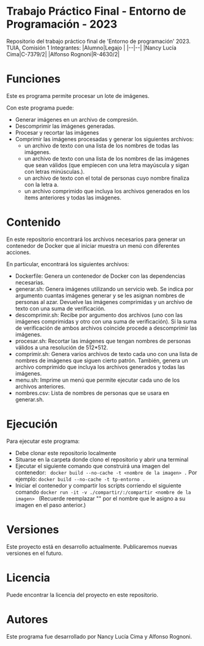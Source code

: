 # Trabajo Práctico Final - Entorno de Programación - 2023

Repositorio del trabajo práctico final de 'Entorno de programación' 2023.
TUIA, Comisión 1
Integrantes:
|Alumno|Legajo |
|--|--|
|Nancy Lucía Cima|C-7379/2|
|Alfonso Rognoni|R-4630/2|

# Funciones

Este es programa permite procesar un lote de imágenes.

 Con este programa puede:
- Generar imágenes  en un archivo de compresión.
- Descomprimir las imágenes generadas.
- Procesar y recortar las imágenes
- Comprimir las imágenes procesadas y generar los siguientes archivos:
  - un archivo de texto con una lista de los nombres de todas las imágenes.
  - un archivo de texto con una lista de los nombres de las imágenes que sean válidos (que empiecen con una letra mayúscula y sigan con letras minúsculas.).
  - un archivo de texto con el total de personas cuyo nombre finaliza con la letra a.
  - un archivo comprimido que incluya los archivos generados en los ítems anteriores y todas las imágenes.

# Contenido

En este repositorio encontrará los archivos necesarios para generar un contenedor de Docker que al iniciar muestra un menú con diferentes acciones.

En particular, encontrará los siguientes archivos:

- Dockerfile: Genera un contenedor de Docker con las dependencias necesarias.
- generar.sh: Genera imágenes utilizando un servicio web. Se indica por
argumento cuantas imágenes generar y se les asignan nombres de personas
al azar. Devuelve las imágenes comprimidas y un archivo de texto con una suma
de verificación.
- descomprimir.sh: Recibe por argumento dos archivos (uno
con las imágenes comprimidas y otro con una suma de verificación). Si la suma
de verificación de ambos archivos coincide procede a descomprimir las imágenes.
- procesar.sh: Recortar las imágenes que tengan nombres de personas válidos a
una resolución de 512*512.
- comprimir.sh: Genera varios archivos de texto cada uno con una lista de nombres
de imágenes que siguen cierto patrón. También, genera un archivo comprimido que
incluya los archivos generados y todas las imágenes.
- menu.sh: Imprime un menú que permite ejecutar cada uno de los archivos anteriores.
- nombres.csv: Lista de nombres de personas que se usara en generar.sh.

# Ejecución

Para ejecutar este programa:
- Debe clonar este repositorio localmente
- Situarse en la carpeta donde clono el repositorio y abrir una terminal
- Ejecutar el siguiente comando que construirá una imagen del contenedor:
  ` docker build --no-cache -t <nombre de la imagen> .`
  Por ejemplo: `docker build --no-cache -t tp-entorno .`
- Iniciar el contenedor y compartir los scripts corriendo el siguiente comando
  `docker run -it -v ./compartir/:/compartir <nombre de la imagen> ` (Recuerde reemplazar "<nombre de la imagen>" por el nombre que le asigno a su imagen en el paso anterior.)

# Versiones

Este proyecto está en desarrollo actualmente. Publicaremos nuevas versiones en el futuro.

# Licencia

Puede encontrar la licencia del proyecto en este repositorio.

# Autores

Este programa fue desarrollado por Nancy Lucía Cima y Alfonso Rognoni.